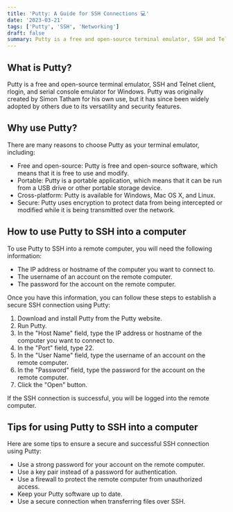 ```yaml
---
title: 'Putty: A Guide for SSH Connections 💻'
date: '2023-03-21'
tags: ['Putty', 'SSH', 'Networking']
draft: false
summary: Putty is a free and open-source terminal emulator, SSH and Telnet client that allows users to establish secure connections to remote computers.
---
```


## What is Putty?

Putty is a free and open-source terminal emulator, SSH and Telnet client, rlogin, and serial console emulator for Windows. Putty was originally created by Simon Tatham for his own use, but it has since been widely adopted by others due to its versatility and security features.

## Why use Putty?

There are many reasons to choose Putty as your terminal emulator, including:

- Free and open-source: Putty is free and open-source software, which means that it is free to use and modify.
- Portable: Putty is a portable application, which means that it can be run from a USB drive or other portable storage device.
- Cross-platform: Putty is available for Windows, Mac OS X, and Linux.
- Secure: Putty uses encryption to protect data from being intercepted or modified while it is being transmitted over the network.

## How to use Putty to SSH into a computer

To use Putty to SSH into a remote computer, you will need the following information:

- The IP address or hostname of the computer you want to connect to.
- The username of an account on the remote computer.
- The password for the account on the remote computer.

Once you have this information, you can follow these steps to establish a secure SSH connection using Putty:

1. Download and install Putty from the Putty website.
2. Run Putty.
3. In the "Host Name" field, type the IP address or hostname of the computer you want to connect to.
4. In the "Port" field, type 22.
5. In the "User Name" field, type the username of an account on the remote computer.
6. In the "Password" field, type the password for the account on the remote computer.
7. Click the "Open" button.

If the SSH connection is successful, you will be logged into the remote computer.

## Tips for using Putty to SSH into a computer

Here are some tips to ensure a secure and successful SSH connection using Putty:

- Use a strong password for your account on the remote computer.
- Use a key pair instead of a password for authentication.
- Use a firewall to protect the remote computer from unauthorized access.
- Keep your Putty software up to date.
- Use a secure connection when transferring files over SSH.
